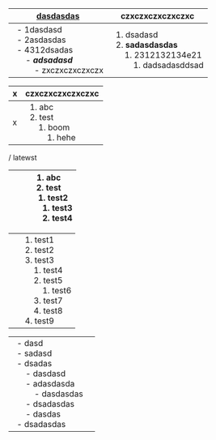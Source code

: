| <u>dasdasdas<u> | czxczxczxczxczxc |
| --- | --- |
| &nbsp;&nbsp;- 1dasdasd<br>&nbsp;&nbsp;- 2asdasdas<br>&nbsp;&nbsp;- 4312dsadas<br>&nbsp;&nbsp;&nbsp;&nbsp;&nbsp;&nbsp;- _**adsadasd**_<br>&nbsp;&nbsp;&nbsp;&nbsp;&nbsp;&nbsp;&nbsp;&nbsp;&nbsp;&nbsp;- zxczxczxczxczx<br> | &nbsp;&nbsp;1. dsadasd<br>&nbsp;&nbsp;2. **sadasdasdas**<br>&nbsp;&nbsp;&nbsp;&nbsp;&nbsp;&nbsp;1. 2312132134e21<br>&nbsp;&nbsp;&nbsp;&nbsp;&nbsp;&nbsp;&nbsp;&nbsp;&nbsp;&nbsp;1. dadsadasddsad<br> |



| x | czxczxczxczxczxc |
| --- | --- |
| x | &nbsp;&nbsp;1. abc<br>&nbsp;&nbsp;2. test<br>&nbsp;&nbsp;&nbsp;&nbsp;&nbsp;&nbsp;1. boom<br>&nbsp;&nbsp;&nbsp;&nbsp;&nbsp;&nbsp;&nbsp;&nbsp;&nbsp;&nbsp;1. hehe<br> |



/ latewst


|  | &nbsp;&nbsp;1. abc<br>&nbsp;&nbsp;2. test<br>&nbsp;&nbsp;&nbsp;&nbsp;&nbsp;&nbsp;1. test2<br>&nbsp;&nbsp;&nbsp;&nbsp;&nbsp;&nbsp;&nbsp;&nbsp;&nbsp;&nbsp;1. test3<br>&nbsp;&nbsp;&nbsp;&nbsp;&nbsp;&nbsp;&nbsp;&nbsp;&nbsp;&nbsp;2. test4<br> |
| --- | --- |


|  |  |
| --- | --- |
|  | &nbsp;&nbsp;1. test1<br>&nbsp;&nbsp;2. test2<br>&nbsp;&nbsp;3. test3<br>&nbsp;&nbsp;&nbsp;&nbsp;&nbsp;&nbsp;1. test4<br>&nbsp;&nbsp;&nbsp;&nbsp;&nbsp;&nbsp;2. test5<br>&nbsp;&nbsp;&nbsp;&nbsp;&nbsp;&nbsp;&nbsp;&nbsp;&nbsp;&nbsp;1. test6<br>&nbsp;&nbsp;&nbsp;&nbsp;&nbsp;&nbsp;3. test7<br>&nbsp;&nbsp;&nbsp;&nbsp;&nbsp;&nbsp;4. test8<br>&nbsp;&nbsp;4. test9<br> |


|  |  |
| --- | --- |
| &nbsp;&nbsp;- dasd<br>&nbsp;&nbsp;- sadasd<br>&nbsp;&nbsp;- dsadas<br>&nbsp;&nbsp;&nbsp;&nbsp;&nbsp;&nbsp;- dasdasd<br>&nbsp;&nbsp;&nbsp;&nbsp;&nbsp;&nbsp;- adasdasda<br>&nbsp;&nbsp;&nbsp;&nbsp;&nbsp;&nbsp;&nbsp;&nbsp;&nbsp;&nbsp;- dasdasdas<br>&nbsp;&nbsp;&nbsp;&nbsp;&nbsp;&nbsp;- dsadasdas<br>&nbsp;&nbsp;&nbsp;&nbsp;&nbsp;&nbsp;- dasdas<br>&nbsp;&nbsp;- dsadasdas<br> |  |
